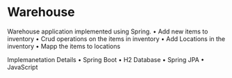 # Warehouse
Warehouse application implemented using Spring.
  •	Add new items to inventory
  •	Crud operations on the items in inventory
  •	Add Locations in the inventory
  •	Mapp the items to locations

Implemanetation Details
  •	Spring Boot
  •	H2 Database
  •	Spring JPA
  •	JavaScript
  
